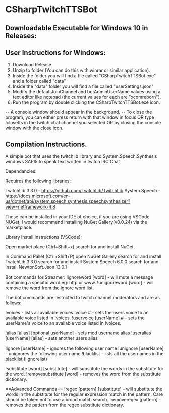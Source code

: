 # CSharpTwitchTTSBot

## Downloadable Executable for Windows 10 in Releases:

## User Instructions for Windows:

1. Download Release 
2. Unzip to folder (You can do this with winrar or similar application).
3. Inside the folder you will find a file called "CSharpTwitchTTSBot.exe" and a folder called "data"
4. Inside the "data" folder you will find a file called "userSettings.json"
5. Modify the defaultJoinChannel and botAdminUserName values using a text editor like notepad (the current values for each are "xcomreborn").
6. Run the program by double clicking the CSharpTwitchTTSBot.exe icon.

-- A console window should appear in the background. 
-- To close the program, you can either press return with that window in focus OR type !closetts in the twitch chat channel you selected OR by closing the console window with the close icon.



## Compilation Instructions.
 
 A simple bot that uses the twitchlib library and System.Speech.Synthesis windows SAPI5 to speak text written in twitch IRC Chat

 Dependancies:

 Requires the following libraries:

 TwitchLib 3.3.0 - https://github.com/TwitchLib/TwitchLib
 System.Speech - https://docs.microsoft.com/en-us/dotnet/api/system.speech.synthesis.speechsynthesizer?view=netframework-4.8

These can be installed in your IDE of choice, if you are using VSCode NUGet, I would recommend installing NuGet Gallery(v0.0.24) via the marketplace.

Library Install Instructions (VSCode):

Open market place (Ctrl+Shift+x)
search for and install NuGet.

In Command Pallet (Ctrl+Shift+P)
open NuGet Gallery
search for and install TwitchLib 3.3.0
search for and install System.Speech 6.0.0
search for and install NewtonSoft.Json 13.0.1


Bot commands for Streamer:
!ignoreword [word] - will mute a message containing a specific word eg: http or www.
!unignoreword [word] - will remove the word from the ignore word list.


The bot commands are restricted to twitch channel moderators and are as follows:

!voices - lists all available voices
!voice # - sets the users voice to an available voice listed in !voices.
!uservoice [userName] # - sets the userName's voice to an available voice listed in !voices.  

!alias [alias] [optional userName] - sets mod username alias
!useralias [userName] [alias] - sets another users alias

!ignore [userName] - ignores the following user name
!unignore [userName] - unignores the following user name
!blacklist - lists all the usernames in the blacklist (!ignorelist)

!substitute [word] [substitute] - will substitute the words in the substitute for the word.
!removesubstitute [word] - removes the word from the substitute dictionary.


==Advanced Commands==
!regex [pattern] [substitute] - will substitute the words in the substitute for the regular expression match in the pattern. Care should be taken not to use a broad match search.
!removeregex [pattern] - removes the pattern from the regex substitute dictionary.




